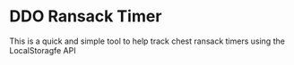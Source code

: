 DDO Ransack Timer
=================

This is a quick and simple tool to help track chest ransack timers using the LocalStoragfe API
